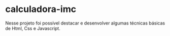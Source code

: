 # calculadora-imc

Nesse projeto foi possível destacar e desenvolver algumas técnicas básicas de Html, Css e Javascript. 
